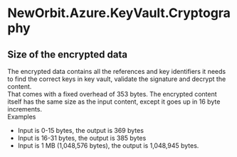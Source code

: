 # NewOrbit.Azure.KeyVault.Cryptography

## Size of the encrypted data
The encrypted data contains all the references and key identifiers it needs to find the correct keys in key vault, validate the signature and decrypt the content.  
That comes with a fixed overhead of 353 bytes. The encrypted content itself has the same size as the input content, except it goes up in 16 byte increments.  
Examples
- Input is 0-15 bytes, the output is 369 bytes
- Input is 16-31 bytes, the output is 385 bytes
- Input is 1 MB (1,048,576 bytes), the output is 1,048,945 bytes.

